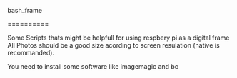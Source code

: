 bash_frame

==========

Some Scripts thats might be helpfull for using respbery pi as a digital frame
All Photos should be a good size acording to screen resulation (native is recommanded).

You need to install some software like imagemagic and bc 
